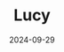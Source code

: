 ---
date: 2024-09-29
featured_image: Lucy-20241111-2.jpg
title: Lucy
description: 
tags: ["lucy"]
---